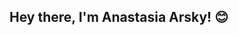 ## Hey there, I'm Anastasia Arsky! 😊

<!--
**anastasiaarsky/anastasiaarsky** is a ✨ _special_ ✨ repository because its `README.md` (this file) appears on your GitHub profile.

### 🌲 About Me

I'm a recent Cal Poly San Luis Obispo graduate with a B.S. in Statistics, currently based in Redwood City, CA (SF Bay Area). An outdoor enthusiast, you can catch me hiking, skiing, rock climbing, or just hammocking. I'm also an unabashed music lover - apologies in advance for your eardrums!

### 🚀 My Journey 

While completing my statistics degree, I enrolled in some computer science courses and was surprised to realize that 
I quite enjoyed the flexibility and creativity that programming offered me. It contrasted greatly with the rigidity of the assumptions and mathematical theories that are the foundation of statistics. My curiosity for both domains led me to discover the exciting world of data science and machine learning - where the precision of statistics meets the versatility of programming!

### 📚 Current Endeavors

On the path to becoming a Machine Learning Engineer/Data Scientist, I'm expanding my skill set through a combination of self-learning, online courses, and an MLE Bootcamp through San Diego Extended Studies. Please check out my [Machine Learning Capstone](https://github.com/anastasiaarsky/ML-Capstone-Spam-Classification), centered around email spam classification, to see the proficiency and insights I've gained from the MLE Bootcamp! 

### 👩‍💻 Future Plans

Anticipating the end of my MLE bootcamp (expected by 9/10/23), I'm gearing up to immerse myself in the machine learning/data science realm. Leveraging my statistical foundation with my newly acquired machine learning skills, I'm excited to tackle complex data-driven problems, particularly those involving NLP. Feel free to explore my [resume](https://github.com/anastasiaarsky/anastasiaarsky/blob/main/Anastasia-Arsky-Resume.pdf). I warmly welcome any insights, advice, or job leads!

### 📫 Let's Connect!
<a href="mailto:anarsky@gmail.com">![anarsky@gmail.com](https://img.shields.io/badge/Gmail-D14836?style=for-the-badge&logo=gmail&logoColor=white)</a>
<a href="<[LinkedInURL](https://www.linkedin.com/in/anastasia-arsky/)>">![LinkedIn](https://img.shields.io/badge/LinkedIn-0077B5?style=for-the-badge&logo=linkedin&logoColor=white)</a>
